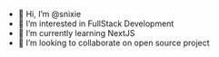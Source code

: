 - 👋 Hi, I’m @snixie
- 👀 I’m interested in FullStack Development
- 🌱 I’m currently learning NextJS
- 💞️ I’m looking to collaborate on open source project

<!---
snixie/snixie is a ✨ special ✨ repository because its `README.md` (this file) appears on your GitHub profile.
You can click the Preview link to take a look at your changes.
--->
